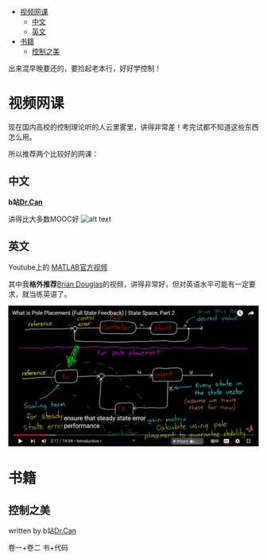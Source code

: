 - [视频网课](#视频网课)
  - [中文](#中文)
  - [英文](#英文)
- [书籍](#书籍)
  - [控制之美](#控制之美)

出来混早晚要还的，要捡起老本行，好好学控制！

# 视频网课
现在国内高校的控制理论听的人云里雾里，讲得非常差！考完试都不知道这些东西怎么用。

所以推荐两个比较好的网课：

## 中文

**b站[Dr.Can](https://space.bilibili.com/230105574)**  

讲得比大多数MOOC好
![alt text](<屏幕截图 2024-11-12 151930.png>)

## 英文

Youtube上的 [MATLAB官方视频](https://www.youtube.com/@MATLAB)

其中我**格外推荐**[Brian Douglas](http://engineeringmedia.com)的视频，讲得非常好，但对英语水平可能有一定要求，就当练英语了。



![alt text](image.png)

# 书籍

## 控制之美

written by b站[Dr.Can](https://space.bilibili.com/230105574)  

卷一+卷二 书+代码 
